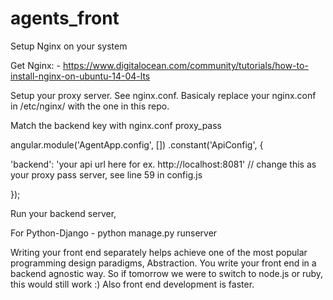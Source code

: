 # agents_front

Setup Nginx on your system

Get Nginx: - 
https://www.digitalocean.com/community/tutorials/how-to-install-nginx-on-ubuntu-14-04-lts

Setup your proxy server. See nginx.conf. Basicaly replace your nginx.conf in /etc/nginx/ with the one in this repo.

Match the backend key with nginx.conf proxy_pass

angular.module('AgentApp.config', [])
.constant('ApiConfig', {

  'backend': 'your api url here for ex. http://localhost:8081'   // change this as your proxy pass server, see line 59 in config.js 

});

Run your backend server,

For Python-Django - 
    python manage.py runserver
    
Writing your front end separately helps achieve one of the most popular programming design paradigms, Abstraction.
You write your front end in a backend agnostic way. So if tomorrow we were to switch to node.js or ruby, 
this would still work :)
Also front end development is faster.
